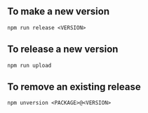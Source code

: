 

<!-- prettier-ignore-start -->
## To make a new version ##

`npm run release <VERSION>`

## To release a new version ##

`npm run upload`

## To remove an existing release

`npm unversion <PACKAGE>@<VERSION>`

<!-- prettier-ignore-end -->